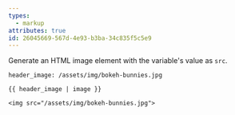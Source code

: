 ```yaml
---
types:
  - markup
attributes: true
id: 26045669-567d-4e93-b3ba-34c835f5c5e9
---
```

Generate an HTML image element with the variable's value as `src`.

```.language-yaml
header_image: /assets/img/bokeh-bunnies.jpg
```

```
{{ header_image | image }}
```

```.language-output
<img src="/assets/img/bokeh-bunnies.jpg">
```